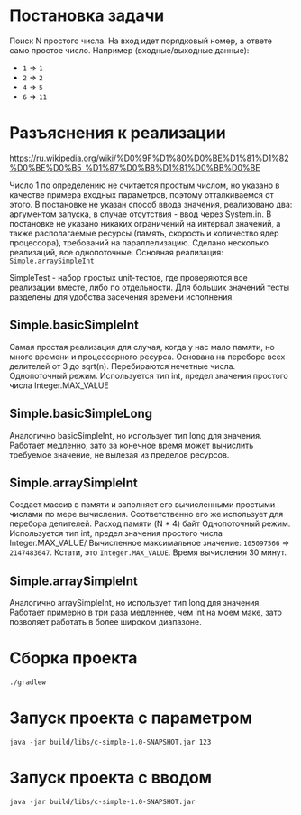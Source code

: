 # Постановка задачи
Поиск N простого числа. На вход идет порядковый номер, а ответе само простое число. Например (входные/выходные данные):
* `1` => `1`
* `2` => `2`
* `4` => `5`
* `6` => `11`

# Разъяснения к реализации

https://ru.wikipedia.org/wiki/%D0%9F%D1%80%D0%BE%D1%81%D1%82%D0%BE%D0%B5_%D1%87%D0%B8%D1%81%D0%BB%D0%BE

Число 1 по определению не считается простым числом, но указано в качестве примера входных параметров, поэтому отталкиваемся от этого.
В постановке не указан способ ввода значения, реализовано два: аргументом запуска, в случае отсутствия - ввод через System.in.
В постановке не указано никаких ограничений на интервал значений, а также располагаемые ресурсы (память, скорость и количество ядер процессора),
требований на параллелизацию. Сделано несколько реализаций, все однопоточные. Основная реализация: `Simple.arraySimpleInt`

SimpleTest - набор простых unit-тестов, где проверяются все реализации вместе, либо по отдельности. Для больших значений
тесты разделены для удобства засечения времени исполнения.

## Simple.basicSimpleInt
Самая простая реализация для случая, когда у нас мало памяти, но много времени и процессорного ресурса.
Основана на переборе всех делителей от 3 до sqrt(n). Перебираются нечетные числа.
Однопоточный режим. Используется тип int, предел значения простого числа Integer.MAX_VALUE

## Simple.basicSimpleLong
Аналогично basicSimpleInt, но использует тип long для значения.
Работает медленно, зато за конечное время может вычислить требуемое значение, не вылезая из пределов ресурсов.

## Simple.arraySimpleInt
Создает массив в памяти и заполняет его вычисленными простыми числами по мере вычисления.
Соответственно его же использует для перебора делителей. Расход памяти (N * 4) байт
Однопоточный режим. Используется тип int, предел значения простого числа Integer.MAX_VALUE/
Вычисленное максимальное значение: `105097566` => `2147483647`. Кстати, это `Integer.MAX_VALUE`.
Время вычисления 30 минут.

## Simple.arraySimpleInt
Аналогично arraySimpleInt, но использует тип long для значения.
Работает примерно в три раза медленнее, чем int на моем маке, зато позволяет работать в более широком диапазоне.

# Сборка проекта

    ./gradlew

# Запуск проекта с параметром

    java -jar build/libs/c-simple-1.0-SNAPSHOT.jar 123

# Запуск проекта с вводом

    java -jar build/libs/c-simple-1.0-SNAPSHOT.jar

